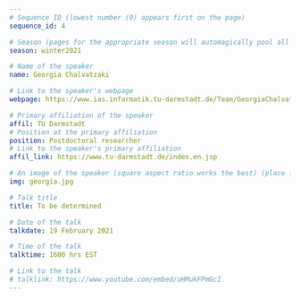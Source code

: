 ```yaml
---
# Sequence ID (lowest number (0) appears first on the page)
sequence_id: 4

# Season (pages for the appropriate season will automagically pool all speakers that gave a talk in the season)
season: winter2021

# Name of the speaker
name: Georgia Chalvatzaki

# Link to the speaker's webpage
webpage: https://www.ias.informatik.tu-darmstadt.de/Team/GeorgiaChalvatzaki

# Primary affiliation of the speaker
affil: TU Darmstadt
# Position at the primary affiliation
position: Postdoctoral researcher
# Link to the speaker's primary affiliation
affil_link: https://www.tu-darmstadt.de/index.en.jsp

# An image of the speaker (square aspect ratio works the best) (place in the `assets/img/speakers` directory)
img: georgia.jpg

# Talk title
title: To be determined

# Date of the talk
talkdate: 19 February 2021

# Time of the talk
talktime: 1600 hrs EST

# Link to the talk
# talklink: https://www.youtube.com/embed/oHMukFPmGcI
---
```


<!-- Whatever you write below will be disregarded -->
